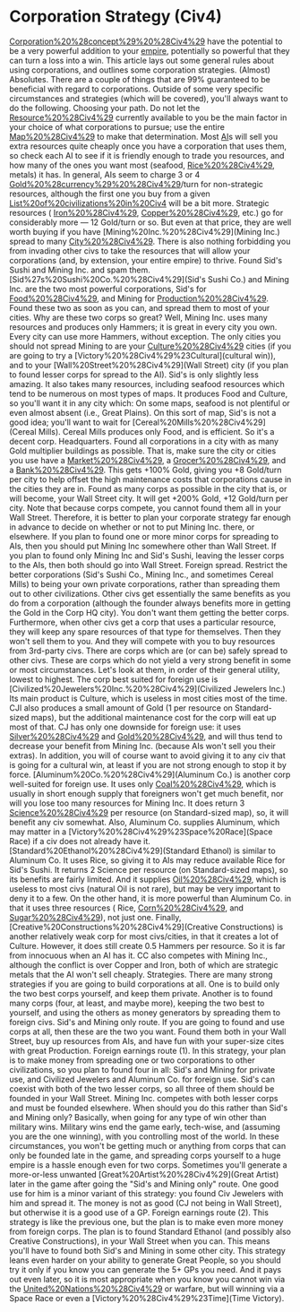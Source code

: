 # Corporation Strategy (Civ4)

[Corporation%20%28concept%29%20%28Civ4%29](Corporations) have the potential to be a very powerful addition to your [empire](empire), potentially so powerful that they can turn a loss into a win. This article lays out some general rules about using corporations, and outlines some corporation strategies.
(Almost) Absolutes.
There are a couple of things that are 99% guaranteed to be beneficial with regard to corporations. Outside of some very specific circumstances and strategies (which will be covered), you'll always want to do the following.
Choosing your path.
Do not let the [Resource%20%28Civ4%29](resources) currently available to you be the main factor in your choice of what corporations to pursue; use the entire [Map%20%28Civ4%29](map) to make that determination.
Most [AI](AI)s will sell you extra resources quite cheaply once you have a corporation that uses them, so check each AI to see if it is friendly enough to trade you resources, and how many of the ones you want most (seafood, [Rice%20%28Civ4%29](Rice), metals) it has. In general, AIs seem to charge 3 or 4 [Gold%20%28currency%29%20%28Civ4%29](Gold)/turn for non-strategic resources, although the first one you buy from a given [List%20of%20civilizations%20in%20Civ4](civ) will be a bit more. Strategic resources ( [Iron%20%28Civ4%29](Iron), [Copper%20%28Civ4%29](Copper), etc.) go for considerably more — 12 Gold/turn or so. But even at that price, they are well worth buying if you have [Mining%20Inc.%20%28Civ4%29](Mining Inc.) spread to many [City%20%28Civ4%29](cities).
There is also nothing forbidding you from invading other civs to take the resources that will allow your corporations (and, by extension, your entire empire) to thrive.
Found Sid's Sushi and Mining Inc. and spam them.
[Sid%27s%20Sushi%20Co.%20%28Civ4%29](Sid's Sushi Co.) and Mining Inc. are the two most powerful corporations, Sid's for [Food%20%28Civ4%29](Food), and Mining for [Production%20%28Civ4%29](Hammers). Found these two as soon as you can, and spread them to most of your cities.
Why are these two corps so great? Well, Mining Inc. uses many resources and produces only Hammers; it is great in every city you own. Every city can use more Hammers, without exception. The only cities you should not spread Mining to are your [Culture%20%28Civ4%29](Culture) cities (if you are going to try a [Victory%20%28Civ4%29%23Cultural](cultural win)), and to your [Wall%20Street%20%28Civ4%29](Wall Street) city (if you plan to found lesser corps for spread to the AI).
Sid's is only slightly less amazing. It also takes many resources, including seafood resources which tend to be numerous on most types of maps. It produces Food and Culture, so you'll want it in any city which:
On some maps, seafood is not plentiful or even almost absent (i.e., Great Plains). On this sort of map, Sid's is not a good idea; you'll want to wait for [Cereal%20Mills%20%28Civ4%29](Cereal Mills). Cereal Mills produces only Food, and is efficient. So it's a decent corp.
Headquarters.
Found all corporations in a city with as many Gold multiplier buildings as possible. That is, make sure the city or cities you use have a [Market%20%28Civ4%29](Market), a [Grocer%20%28Civ4%29](Grocer), and a [Bank%20%28Civ4%29](Bank). This gets +100% Gold, giving you +8 Gold/turn per city to help offset the high maintenance costs that corporations cause in the cities they are in. Found as many corps as possible in the city that is, or will become, your Wall Street city. It will get +200% Gold, +12 Gold/turn per city. Note that because corps compete, you cannot found them all in your Wall Street. Therefore, it is better to plan your corporate strategy far enough in advance to decide on whether or not to put Mining Inc. there, or elsewhere. If you plan to found one or more minor corps for spreading to AIs, then you should put Mining Inc somewhere other than Wall Street. If you plan to found only Mining Inc and Sid's Sushi, leaving the lesser corps to the AIs, then both should go into Wall Street.
Foreign spread.
Restrict the better corporations (Sid's Sushi Co., Mining Inc., and sometimes Cereal Mills) to being your own private corporations, rather than spreading them out to other civilizations. Other civs get essentially the same benefits as you do from a corporation (although the founder always benefits more in getting the Gold in the Corp HQ city). You don't want them getting the better corps. Furthermore, when other civs get a corp that uses a particular resource, they will keep any spare resources of that type for themselves. Then they won't sell them to you. And they will compete with you to buy resources from 3rd-party civs.
There are corps which are (or can be) safely spread to other civs. These are corps which do not yield a very strong benefit in some or most circumstances. Let's look at them, in order of their general utility, lowest to highest.
The corp best suited for foreign use is [Civilized%20Jewelers%20Inc.%20%28Civ4%29](Civilized Jewelers Inc.) Its main product is Culture, which is useless in most cities most of the time. CJI also produces a small amount of Gold (1 per resource on Standard-sized maps), but the additional maintenance cost for the corp will eat up most of that. CJ has only one downside for foreign use: it uses [Silver%20%28Civ4%29](Silver) and [Gold%20%28Civ4%29](Gold), and will thus tend to decrease your benefit from Mining Inc. (because AIs won't sell you their extras). In addition, you will of course want to avoid giving it to any civ that is going for a cultural win, at least if you are not strong enough to stop it by force.
[Aluminum%20Co.%20%28Civ4%29](Aluminum Co.) is another corp well-suited for foreign use. It uses only [Coal%20%28Civ4%29](Coal), which is usually in short enough supply that foreigners won't get much benefit, nor will you lose too many resources for Mining Inc. It does return 3 [Science%20%28Civ4%29](Science) per resource (on Standard-sized map), so, it will benefit any civ somewhat. Also, Aluminum Co. supplies Aluminum, which may matter in a [Victory%20%28Civ4%29%23Space%20Race](Space Race) if a civ does not already have it.
[Standard%20Ethanol%20%28Civ4%29](Standard Ethanol) is similar to Aluminum Co. It uses Rice, so giving it to AIs may reduce available Rice for Sid's Sushi. It returns 2 Science per resource (on Standard-sized maps), so its benefits are fairly limited. And it supplies [Oil%20%28Civ4%29](Oil), which is useless to most civs (natural Oil is not rare), but may be very important to deny it to a few. On the other hand, it is more powerful than Aluminum Co. in that it uses three resources ( Rice, [Corn%20%28Civ4%29](Corn), and [Sugar%20%28Civ4%29](Sugar)), not just one.
Finally, [Creative%20Constructions%20%28Civ4%29](Creative Constructions) is another relatively weak corp for most civs/cities, in that it creates a lot of Culture. However, it does still create 0.5 Hammers per resource. So it is far from innocuous when an AI has it. CC also competes with Mining Inc., although the conflict is over Copper and Iron, both of which are strategic metals that the AI won't sell cheaply.
Strategies.
There are many strong strategies if you are going to build corporations at all. One is to build only the two best corps yourself, and keep them private. Another is to found many corps (four, at least, and maybe more), keeping the two best to yourself, and using the others as money generators by spreading them to foreign civs.
Sid's and Mining only route.
If you are going to found and use corps at all, then these are the two you want. Found them both in your Wall Street, buy up resources from AIs, and have fun with your super-size cites with great Production.
Foreign earnings route (1).
In this strategy, your plan is to make money from spreading one or two corporations to other civilizations, so you plan to found four in all: Sid's and Mining for private use, and Civilized Jewelers and Aluminum Co. for foreign use. Sid's can coexist with both of the two lesser corps, so all three of them should be founded in your Wall Street. Mining Inc. competes with both lesser corps and must be founded elsewhere.
When should you do this rather than Sid's and Mining only? Basically, when going for any type of win other than military wins. Military wins end the game early, tech-wise, and (assuming you are the one winning), with you controlling most of the world. In these circumstances, you won't be getting much or anything from corps that can only be founded late in the game, and spreading corps yourself to a huge empire is a hassle enough even for two corps.
Sometimes you'll generate a more-or-less unwanted [Great%20Artist%20%28Civ4%29](Great Artist) later in the game after going the "Sid's and Mining only" route. One good use for him is a minor variant of this strategy: you found Civ Jewelers with him and spread it. The money is not as good (CJ not being in Wall Street), but otherwise it is a good use of a GP.
Foreign earnings route (2).
This strategy is like the previous one, but the plan is to make even more money from foreign corps. The plan is to found Standard Ethanol (and possibly also Creative Constructions), in your Wall Street when you can. This means you'll have to found both Sid's and Mining in some other city.
This strategy leans even harder on your ability to generate Great People, so you should try it only if you know you can generate the 5+ GPs you need. And it pays out even later, so it is most appropriate when you know you cannot win via the [United%20Nations%20%28Civ4%29](U.N.) or warfare, but will winning via a Space Race or even a [Victory%20%28Civ4%29%23Time](Time Victory).